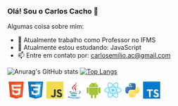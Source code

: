 ### Olá! Sou o Carlos Cacho 👋

Algumas coisa sobre mim:

- 🔭 Atualmente trabalho como Professor no IFMS
- 🌱 Atualmente estou estudando: JavaScript
- 📫 Entre em contato por: carlosemilio.ac@gmail.com



![Anurag's GitHub stats](https://github-readme-stats.vercel.app/api?username=carloscacho&count_private=true&show_icons=true&theme=dracula)
[![Top Langs](https://github-readme-stats.vercel.app/api/top-langs/?username=carloscacho&layout=compact&theme=dracula)](https://github.com/carloscacho/github-readme-stats)


<div style="display: inline_block">
  <img height="40" width="40" src='https://raw.githubusercontent.com/devicons/devicon/master/icons/html5/html5-original.svg'>
  <img height="40" width="40" src='https://raw.githubusercontent.com/devicons/devicon/master/icons/css3/css3-original.svg'>
  <img height="40" width="40" src='https://raw.githubusercontent.com/devicons/devicon/master/icons/javascript/javascript-original.svg'>
 <img height="40" width="40" src='https://raw.githubusercontent.com/devicons/devicon/master/icons/java/java-original.svg'>
  <img height="40" width="40" src='https://raw.githubusercontent.com/devicons/devicon/master/icons/android/android-original.svg'>
  <img height="40" width="40" src='https://raw.githubusercontent.com/devicons/devicon/master/icons/react/react-original.svg'>
    <img height="40" width="40" src='https://raw.githubusercontent.com/devicons/devicon/master/icons/python/python-original.svg'>
      <img height="40" width="40" src='https://raw.githubusercontent.com/devicons/devicon/master/icons/typescript/typescript-original.svg'>
  </div>
